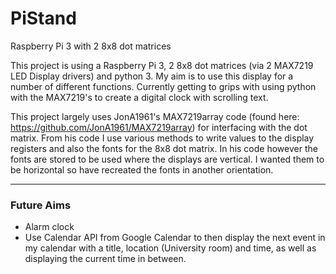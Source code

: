 # PiStand
Raspberry Pi 3 with 2 8x8 dot matrices

This project is using a Raspberry Pi 3, 2 8x8 dot matrices (via 2 MAX7219 LED Display drivers) and python 3.
My aim is to use this display for a number of different functions. Currently getting to grips with using python
with the MAX7219's to create a digital clock with scrolling text.

This project largely uses JonA1961's MAX7219array code (found here: https://github.com/JonA1961/MAX7219array) for interfacing with the dot matrix. From his code I use various methods to write values to the display registers and also the fonts for the 8x8 dot matrix. In his code however the fonts are stored to be used where the displays are vertical. I wanted them to be horizontal so have recreated the fonts in another orientation.

---

### Future Aims
* Alarm clock
* Use Calendar API from Google Calendar to then display the next event in my calendar with a title, location (University
room) and time, as well as displaying the current time in between.
